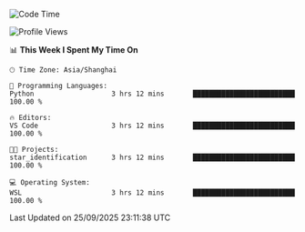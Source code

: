 <!--START_SECTION:waka-->
![Code Time](http://img.shields.io/badge/Code%20Time-3%2C127%20hrs%2039%20mins-blue)

![Profile Views](http://img.shields.io/badge/Profile%20Views-10-blue)

📊 **This Week I Spent My Time On** 

```text
🕑︎ Time Zone: Asia/Shanghai

💬 Programming Languages: 
Python                   3 hrs 12 mins       █████████████████████████   100.00 % 

🔥 Editors: 
VS Code                  3 hrs 12 mins       █████████████████████████   100.00 % 

🐱‍💻 Projects: 
star_identification      3 hrs 12 mins       █████████████████████████   100.00 % 

💻 Operating System: 
WSL                      3 hrs 12 mins       █████████████████████████   100.00 % 
```


 Last Updated on 25/09/2025 23:11:38 UTC
<!--END_SECTION:waka-->